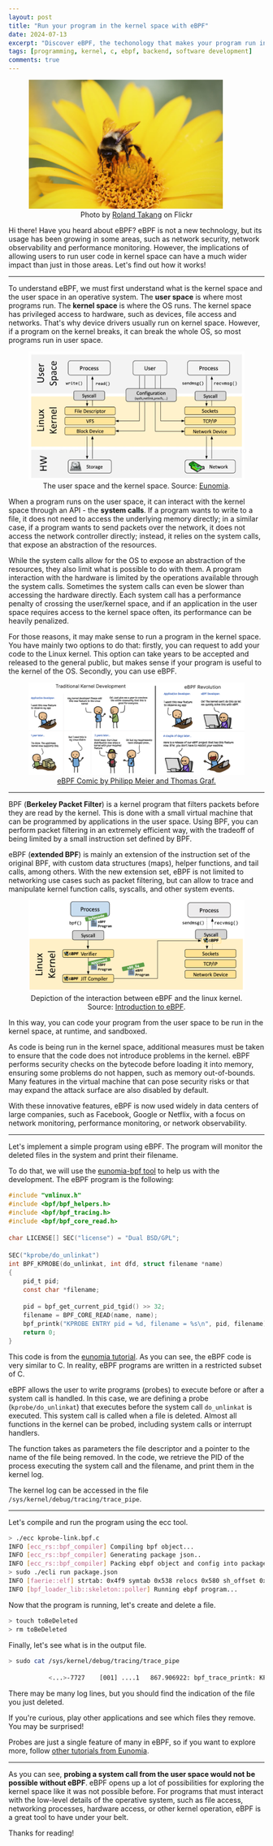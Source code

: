 ```yaml
---
layout: post
title: "Run your program in the kernel space with eBPF"
date: 2024-07-13
excerpt: "Discover eBPF, the techonology that makes your program run in the kernel space!"
tags: [programming, kernel, c, ebpf, backend, software development]
comments: true
---
```


<figure>
    <a href="/assets/img/ebpf/bee.jpg"><img src="/assets/img/ebpf/bee.jpg" style="max-width: 90%"></a>
    <figcaption style="text-align: center">Photo by <a href="https://www.flickr.com/photos/133473523@N03/19074134935/" target="_blank">Roland Takang</a> on Flickr</figcaption>
</figure>

Hi there! Have you heard about eBPF? eBPF is not a new technology, but its usage has been growing in some areas, such as network security, network observability and performance monitoring. However, the implications of allowing users to run user code in kernel space can have a much wider impact than just in those areas. Let's find out how it works!

---------------------

To understand eBPF, we must first understand what is the kernel space and the user space in an operative system. The **user space** is where most programs run. The **kernel space** is where the OS runs. The kernel space has privileged access to hardware, such as devices, file access and networks. That's why device drivers usually run on kernel space. However, if a program on the kernel breaks, it can break the whole OS, so most programs run in user space.

<figure>
    <a href="/assets/img/ebpf/kernel-space.png"><img src="/assets/img/ebpf/kernel-space.png"></a>
    <figcaption style="text-align: center">The user space and the kernel space. Source: <a href="https://eunomia.dev/tutorials/0-introduce/" target="_blank">Eunomia</a>.</figcaption>
</figure>

When a program runs on the user space, it can interact with the kernel space through an API - the **system calls**. If a program wants to write to a file, it does not need to access the underlying memory directly; in a similar case, if a program wants to send packets over the network, it does not access the network controller directly; instead, it relies on the system calls, that expose an abstraction of the resources.

While the system calls allow for the OS to expose an abstraction of the resources, they also limit what is possible to do with them. A program interaction with the hardware is limited by the operations available through the system calls. Sometimes the system calls can even be slower than accessing the hardware directly. Each system call has a performance penalty of crossing the user/kernel space, and if an application in the user space requires access to the kernel space often, its performance can be heavily penalized.

For those reasons, it may make sense to run a program in the kernel space. You have mainly two options to do that: firstly, you can request to add your code to the Linux kernel. This option can take years to be accepted and released to the general public, but makes sense if your program is useful to the kernel of the OS. Secondly, you can use eBPF.

<figure>
    <a href="/assets/img/ebpf/kernelvsebpf.webp"><img src="/assets/img/ebpf/kernelvsebpf.webp"></a>
    <figcaption style="text-align: center"><a href="https://isovalent.com/blog/post/ebpf-documentary-creation-story/" target="_blank">eBPF Comic by Philipp Meier and Thomas Graf.</a></figcaption>
</figure>

---------------------

BPF (**Berkeley Packet Filter**) is a kernel program that filters packets before they are read by the kernel. This is done with a small virtual machine that can be programmed by applications in the user space. Using BPF, you can perform packet filtering in an extremely efficient way, with the tradeoff of being limited by a small instruction set defined by BPF.

eBPF (**extended BPF**) is mainly an extension of the instruction set of the original BPF, with custom data structures (maps), helper functions, and tail calls, among others. With the new extension set, eBPF is not limited to networking use cases such as packet filtering, but can allow to trace and manipulate kernel function calls, syscalls, and other system events.


<figure>
    <a href="/assets/img/ebpf/loader-ebpf.png"><img src="/assets/img/ebpf/loader-ebpf.png"></a>
    <figcaption style="text-align: center">Depiction of the interaction between eBPF and the linux kernel. Source: <a href="https://oswalt.dev/2021/01/introduction-to-ebpf/" target="_blank">Introduction to eBPF</a>.</figcaption>
</figure>

In this way, you can code your program from the user space to be run in the kernel space, at runtime, and sandboxed.

As code is being run in the kernel space, additional measures must be taken to ensure that the code does not introduce problems in the kernel. eBPF performs security checks on the bytecode before loading it into memory, ensuring some problems do not happen, such as memory out-of-bounds. Many features in the virtual machine that can pose security risks or that may expand the attack surface are also disabled by default.

With these innovative features, eBPF is now used widely in data centers of large companies, such as Facebook, Google or Netflix, with a focus on network monitoring, performance monitoring, or network observability.


--------------------

Let's implement a simple program using eBPF. The program will monitor the deleted files in the system and print their filename.

To do that, we will use the [eunomia-bpf tool](https://eunomia.dev/) to help us with the development. The eBPF program is the following:


```c
#include "vmlinux.h"
#include <bpf/bpf_helpers.h>
#include <bpf/bpf_tracing.h>
#include <bpf/bpf_core_read.h>

char LICENSE[] SEC("license") = "Dual BSD/GPL";

SEC("kprobe/do_unlinkat")
int BPF_KPROBE(do_unlinkat, int dfd, struct filename *name)
{
    pid_t pid;
    const char *filename;

    pid = bpf_get_current_pid_tgid() >> 32;
    filename = BPF_CORE_READ(name, name);
    bpf_printk("KPROBE ENTRY pid = %d, filename = %s\n", pid, filename);
    return 0;
}
```

This code is from the [eunomia tutorial](https://eunomia.dev/tutorials/2-kprobe-unlink/). As you can see, the eBPF code is very similar to C. In reality, eBPF programs are written in a restricted subset of C.

eBPF allows the user to write programs (probes) to execute before or after a system call is handled. In this case, we are defining a probe (`kprobe/do_unlinkat`) that executes before the system call `do_unlinkat` is executed. This system call is called when a file is deleted. Almost all functions in the kernel can be probed, including system calls or interrupt handlers.

The function takes as parameters the file descriptor and a pointer to the name of the file being removed. In the code, we retrieve the PID of the process executing the system call and the filename, and print them in the kernel log.

The kernel log can be accessed in the file `/sys/kernel/debug/tracing/trace_pipe`.

--------------------
Let's compile and run the program using the ecc tool.

```bash
> ./ecc kprobe-link.bpf.c
INFO [ecc_rs::bpf_compiler] Compiling bpf object...
INFO [ecc_rs::bpf_compiler] Generating package json..
INFO [ecc_rs::bpf_compiler] Packing ebpf object and config into package.json...
> sudo ./ecli run package.json
INFO [faerie::elf] strtab: 0x4f9 symtab 0x538 relocs 0x580 sh_offset 0x580
INFO [bpf_loader_lib::skeleton::poller] Running ebpf program...
```

Now that the program is running, let's create and delete a file.
```bash
> touch toBeDeleted
> rm toBeDeleted
```

Finally, let's see what is in the output file.

```bash
> sudo cat /sys/kernel/debug/tracing/trace_pipe

           <...>-7727    [001] ....1   867.906922: bpf_trace_printk: KPROBE ENTRY pid = 7727, filename = toBeDeleted
```

There may be many log lines, but you should find the indication of the file you just deleted.

If you're curious, play other applications and see which files they remove. You may be surprised!

Probes are just a single feature of many in eBPF, so if you want to explore more, follow [other tutorials from Eunomia](https://eunomia.dev/tutorials/).

--------------------

As you can see, **probing a system call from the user space would not be possible without eBPF**. eBPF opens up a lot of possibilities for exploring the kernel space like it was not possible before. For programs that must interact with the low-level details of the operative system, such as file access, networking processes, hardware access, or other kernel operation, eBPF is a great tool to have under your belt.

Thanks for reading!
